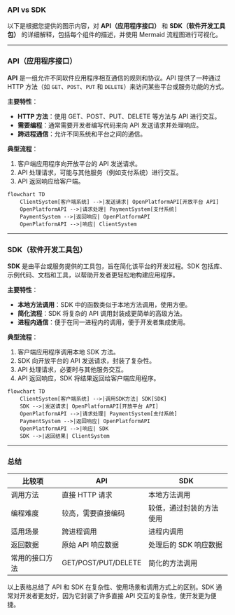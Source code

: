 ### API vs SDK

以下是根据您提供的图示内容，对 **API（应用程序接口）** 和 **SDK（软件开发工具包）** 的详细解释，包括每个组件的描述，并使用 Mermaid 流程图进行可视化。

---

### API（应用程序接口）

**API** 是一组允许不同软件应用程序相互通信的规则和协议。API 提供了一种通过 HTTP 方法（如 `GET`、`POST`、`PUT` 和 `DELETE`）来访问某些平台或服务功能的方式。

**主要特性**：
- **HTTP 方法**：使用 GET、POST、PUT、DELETE 等方法与 API 进行交互。
- **需要编程**：通常需要开发者编写代码来向 API 发送请求并处理响应。
- **跨进程通信**：允许不同系统和平台之间的通信。
  
**典型流程**：
1. 客户端应用程序向开放平台的 API 发送请求。
2. API 处理请求，可能与其他服务（例如支付系统）进行交互。
3. API 返回响应给客户端。

```mermaid
flowchart TD
    ClientSystem[客户端系统] -->|发送请求| OpenPlatformAPI[开放平台 API]
    OpenPlatformAPI -->|请求处理| PaymentSystem[支付系统]
    PaymentSystem -->|返回响应| OpenPlatformAPI
    OpenPlatformAPI -->|响应| ClientSystem
```

---

### SDK（软件开发工具包）

**SDK** 是由平台或服务提供的工具包，旨在简化该平台的开发过程。SDK 包括库、示例代码、文档和工具，以帮助开发者更轻松地构建应用程序。

**主要特性**：
- **本地方法调用**：SDK 中的函数类似于本地方法调用，使用方便。
- **简化流程**：SDK 将复杂的 API 调用封装成更简单的高级方法。
- **进程内通信**：便于在同一进程内的调用，便于开发者集成使用。

**典型流程**：
1. 客户端应用程序调用本地 SDK 方法。
2. SDK 向开放平台的 API 发送请求，封装了复杂性。
3. API 处理请求，必要时与其他服务交互。
4. API 返回响应，SDK 将结果返回给客户端应用程序。

```mermaid
flowchart TD
    ClientSystem[客户端系统] -->|调用SDK方法| SDK[SDK]
    SDK -->|发送请求| OpenPlatformAPI[开放平台 API]
    OpenPlatformAPI -->|请求处理| PaymentSystem[支付系统]
    PaymentSystem -->|返回响应| OpenPlatformAPI
    OpenPlatformAPI -->|响应| SDK
    SDK -->|返回结果| ClientSystem
```

---

### 总结

| 比较项           | API                             | SDK                           |
|------------------|---------------------------------|-------------------------------|
| 调用方法         | 直接 HTTP 请求                   | 本地方法调用                   |
| 编程难度         | 较高，需要直接编码               | 较低，通过封装的方法使用       |
| 适用场景         | 跨进程调用                       | 进程内调用                     |
| 返回数据         | 原始 API 响应数据               | 处理后的 SDK 响应数据         |
| 常用的接口方法   | GET/POST/PUT/DELETE             | 简化的方法调用                 |

以上表格总结了 API 和 SDK 在复杂性、使用场景和调用方式上的区别。SDK 通常对开发者更友好，因为它封装了许多直接 API 交互的复杂性，使开发更为便捷。
